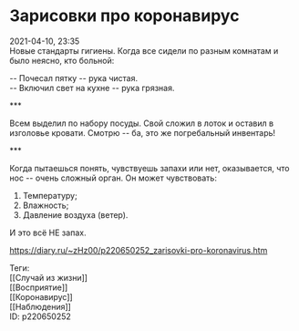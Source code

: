 Зарисовки про коронавирус
==========================

   
 2021-04-10, 23:35   
  Новые стандарты гигиены. Когда все сидели по разным комнатам и было неясно, кто больной:   
   
 -- Почесал пятку -- рука чистая.   
 -- Включил свет на кухне -- рука грязная.   
   
 \*\*\*   
   
 Всем выделил по набору посуды. Свой сложил в лоток и оставил в изголовье кровати. Смотрю -- ба, это же погребальный инвентарь!   
   
 \*\*\*   
   
 Когда пытаешься понять, чувствуешь запахи или нет, оказывается, что нос -- очень сложный орган. Он может чувствовать:   
 1. Температуру;   
 2. Влажность;   
 3. Давление воздуха (ветер).   
   
 И это всё НЕ запах.   
    
 <https://diary.ru/~zHz00/p220650252_zarisovki-pro-koronavirus.htm>   
   
 Теги:   
 [[Случай из жизни]]   
 [[Восприятие]]   
 [[Коронавирус]]   
 [[Наблюдения]]   
 ID: p220650252